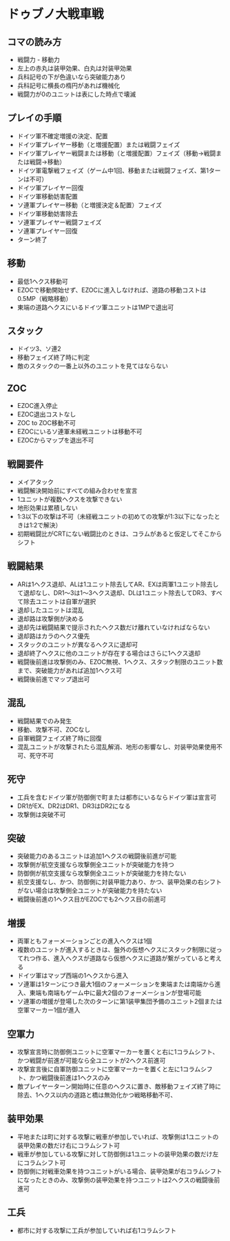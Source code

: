 # ドゥブノ大戦車戦

## コマの読み方
- 戦闘力 - 移動力
- 左上の赤丸は装甲効果、白丸は対装甲効果
- 兵科記号の下が色違いなら突破能力あり
- 兵科記号に横長の楕円があれば機械化
- 戦闘力が0のユニットは表にした時点で壊滅

## プレイの手順
- ドイツ軍不確定増援の決定、配置
- ドイツ軍プレイヤー移動（と増援配置）または戦闘フェイズ
- ドイツ軍プレイヤー戦闘または移動（と増援配置）フェイズ（移動→戦闘または戦闘→移動）
- ドイツ軍電撃戦フェイズ（ゲーム中1回、移動または戦闘フェイズ、第1ターンは不可）
- ドイツ軍プレイヤー回復
- ドイツ軍移動妨害配置
- ソ連軍プレイヤー移動（と増援決定＆配置）フェイズ
- ドイツ軍移動妨害除去
- ソ連軍プレイヤー戦闘フェイズ
- ソ連軍プレイヤー回復
- ターン終了

## 移動
- 最低1ヘクス移動可
- EZOCで移動開始せず、EZOCに進入しなければ、道路の移動コストは0.5MP（戦略移動）
- 東端の道路ヘクスにいるドイツ軍ユニットは1MPで退出可

## スタック
- ドイツ3、ソ連2
- 移動フェイズ終了時に判定
- 敵のスタックの一番上以外のユニットを見てはならない

## ZOC
- EZOC進入停止
- EZOC退出コストなし
- ZOC to ZOC移動不可
- EZOCにいるソ連軍未経戦ユニットは移動不可
- EZOCからマップを退出不可

## 戦闘要件
- メイアタック
- 戦闘解決開始前にすべての組み合わせを宣言
- 1ユニットが複数ヘクスを攻撃できない
- 地形効果は累積しない
- 1:3以下の攻撃は不可（未経戦ユニットの初めての攻撃が1:3以下になったときは1:2で解決）
- 初期戦闘比がCRTにない戦闘比のときは、コラムがあると仮定してそこからシフト

## 戦闘結果
- ARは1ヘクス退却、ALは1ユニット除去してAR、EXは両軍1ユニット除去して退却なし、DR1～3は1～3ヘクス退却、DLは1ユニット除去してDR3、すべて除去ユニットは自軍が選択
- 退却したユニットは混乱
- 退却路は攻撃側が決める
- 退却先は戦闘結果で提示されたヘクス数だけ離れていなければならない
- 退却路はカラのヘクス優先
- スタックのユニットが異なるヘクスに退却可
- 退却終了ヘクスに他のユニットが存在する場合はさらに1ヘクス退却
- 戦闘後前進は攻撃側のみ、EZOC無視、1ヘクス、スタック制限のユニット数まで、突破能力があれば追加1ヘクス可
- 戦闘後前進でマップ退出可

## 混乱
- 戦闘結果でのみ発生
- 移動、攻撃不可、ZOCなし
- 自軍戦闘フェイズ終了時に回復
- 混乱ユニットが攻撃されたら混乱解消、地形の影響なし、対装甲効果使用不可、死守不可

## 死守
- 工兵を含むドイツ軍が防御側で町または都市にいるならドイツ軍は宣言可
- DR1がEX、DR2はDR1、DR3はDR2になる
- 攻撃側は突破不可

## 突破
- 突破能力のあるユニットは追加1ヘクスの戦闘後前進が可能
- 攻撃側が航空支援なら攻撃側全ユニットが突破能力を持つ
- 防御側が航空支援なら攻撃側全ユニットが突破能力を持たない
- 航空支援なし、かつ、防御側に対装甲能力あり、かつ、装甲効果の右シフトがない場合は攻撃側全ユニットが突破能力を持たない
- 戦闘後前進の1ヘクス目がEZOCでも2ヘクス目の前進可

## 増援
- 両軍ともフォーメーションごとの進入ヘクスは1個
- 複数のユニットが進入するときは、盤外の仮想ヘクスにスタック制限に従ってれつ作る、進入ヘクスが道路なら仮想ヘクスに道路が繋がっていると考える
- ドイツ軍はマップ西端の1ヘクスから進入
- ソ連軍は1ターンにつき最大1個のフォーメーションを東端または南端から進入、東端も南端もゲーム中に最大2個のフォーメーションが登場可能
- ソ連軍の増援が登場した次のターンに第1装甲集団予備のユニット2個または空軍マーカー1個が進入

## 空軍力
- 攻撃宣言時に防御側ユニットに空軍マーカーを置くと右に1コラムシフト、かつ戦闘が前進が可能なら全ユニットが2ヘクス前進可
- 攻撃宣言後に自軍防御ユニットに空軍マーカーを置くと左に1コラムシフト、かつ戦闘後前進は1ヘクスのみ
- 敵プレイヤーターン開始時に任意のヘクスに置き、敵移動フェイズ終了時に除去、1ヘクス以内の道路と橋は無効化かつ戦略移動不可、

## 装甲効果
- 平地または町に対する攻撃に戦車が参加しでいれば、攻撃側は1ユニットの装甲効果の数だけ右にコラムシフト可
- 戦車が参加している攻撃に対して防御側は1ユニットの装甲効果の数だけ左にコラムシフト可
- 防御側に対戦車効果を持つユニットがいる場合、装甲効果が右コラムシフトになったときのみ、攻撃側の装甲効果を持つユニットは2ヘクスの戦闘後前進可

## 工兵
- 都市に対する攻撃に工兵が参加していれば右1コラムシフト
